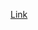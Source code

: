 [Link](https://docs.google.com/presentation/d/1AXleXrdLQEkh6EjhH9HFhbKSiomq_ncz/edit?usp=sharing&ouid=101703357941852372046&rtpof=true&sd=true)
